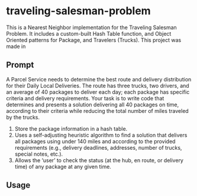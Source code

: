 # traveling-salesman-problem
This is a Nearest Neighbor implementation for the Traveling Salesman Problem. It includes a custom-built Hash Table function, and Object Oriented patterns for Package, and Travelers  (Trucks).
This project was made in 

## Prompt
A Parcel Service needs to determine the best route and delivery distribution for their Daily Local Deliveries. The route has three trucks, two drivers, and an average of 40 packages to deliver each day; each package has specific criteria and delivery requirements. Your task is to write code that determines and presents a solution delivering all 40 packages on time, according to their criteria while reducing the total number of miles traveled by the trucks.

1. Store the package information in a hash table.
2. Uses a self-adjusting heuristic algorithm to find a solution that delivers all packages using under 140 miles and according to the provided requirements (e.g., delivery deadlines, addresses, number of trucks, special notes, etc.).
3. Allows the ‘user’ to check the status (at the hub, en route, or delivery time) of any package at any given time.

## Usage
